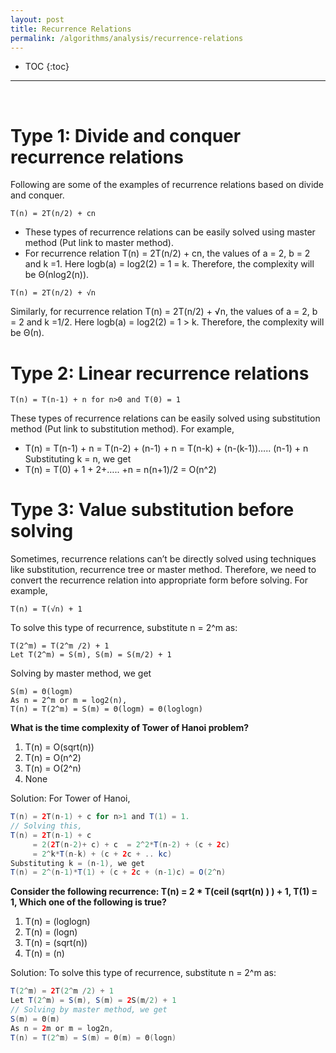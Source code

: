 ```yaml
---
layout: post
title: Recurrence Relations
permalink: /algorithms/analysis/recurrence-relations
---
```


- TOC
{:toc}

<hr><br>

# Type 1: Divide and conquer recurrence relations

Following are some of the examples of recurrence relations based on divide and conquer.
```
T(n) = 2T(n/2) + cn
```
- These types of recurrence relations can be easily solved using master method (Put link to master method).
- For recurrence relation T(n) = 2T(n/2) + cn, the values of a = 2, b = 2 and k =1. Here logb(a) = log2(2) = 1 = k. Therefore, the complexity will be Θ(nlog2(n)).

``` 
T(n) = 2T(n/2) + √n
```
Similarly, for recurrence relation T(n) = 2T(n/2) + √n, the values of a = 2, b = 2 and k =1/2. Here logb(a) = log2(2) = 1 > k. Therefore, the complexity will be Θ(n).

# Type 2: Linear recurrence relations

```
T(n) = T(n-1) + n for n>0 and T(0) = 1
```
These types of recurrence relations can be easily solved using substitution method (Put link to substitution method). For example,
- T(n) = T(n-1) + n = T(n-2) + (n-1) + n = T(n-k) + (n-(k-1))….. (n-1) + n
Substituting k = n, we get
- T(n) = T(0) + 1 + 2+….. +n = n(n+1)/2 = O(n^2)

# Type 3: Value substitution before solving

Sometimes, recurrence relations can’t be directly solved using techniques like substitution, recurrence tree or master method. Therefore, we need to convert the recurrence relation into appropriate form before solving. For example,
```
T(n) = T(√n) + 1
```
To solve this type of recurrence, substitute n = 2^m as:
```
T(2^m) = T(2^m /2) + 1
Let T(2^m) = S(m), S(m) = S(m/2) + 1 
```
Solving by master method, we get
```
S(m) = Θ(logm)
As n = 2^m or m = log2(n),
T(n) = T(2^m) = S(m) = Θ(logm) = Θ(loglogn)
```

**What is the time complexity of Tower of Hanoi problem?**
1. T(n) = O(sqrt(n))
2. T(n) = O(n^2)
3. T(n) = O(2^n)
4. None

Solution: For Tower of Hanoi, 
```java
T(n) = 2T(n-1) + c for n>1 and T(1) = 1.
// Solving this,
T(n) = 2T(n-1) + c
     = 2(2T(n-2)+ c) + c  = 2^2*T(n-2) + (c + 2c)
     = 2^k*T(n-k) + (c + 2c + .. kc)
Substituting k = (n-1), we get
T(n) = 2^(n-1)*T(1) + (c + 2c + (n-1)c) = O(2^n)
```

**Consider the following recurrence: T(n) = 2 * T(ceil (sqrt(n) ) ) + 1, T(1) = 1, Which one of the following is true?**
1. T(n) = (loglogn)
2. T(n) = (logn)
3. T(n) = (sqrt(n))
4. T(n) = (n)

Solution: To solve this type of recurrence, substitute n = 2^m as:
```java
T(2^m) = 2T(2^m /2) + 1
Let T(2^m) = S(m), S(m) = 2S(m/2) + 1 
// Solving by master method, we get
S(m) = Θ(m)
As n = 2m or m = log2n,
T(n) = T(2^m) = S(m) = Θ(m) = Θ(logn)
```
